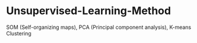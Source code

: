 # Unsupervised-Learning-Method
SOM (Self-organizing maps), PCA (Principal component analysis), K-means Clustering
